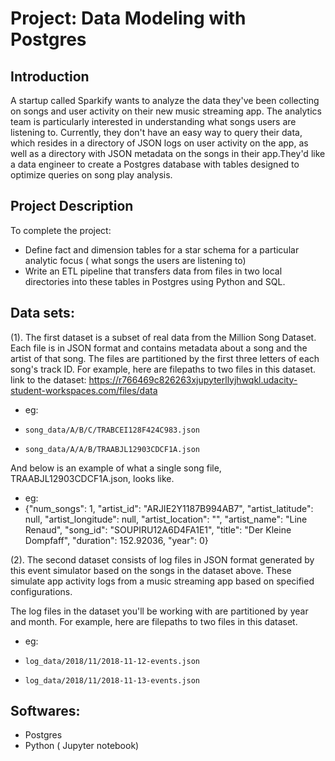 # Project: Data Modeling with Postgres

## Introduction
A startup called Sparkify wants to analyze the data they've been collecting on songs and user activity on their new music streaming app. 
The analytics team is particularly interested in understanding what songs users are listening to. Currently, they don't have an easy way 
to query their data, which resides in a directory of JSON logs on user activity on the app, as well as a directory with JSON metadata on
the songs in their app.They'd like a data engineer to create a Postgres database with tables designed to optimize queries on song play 
analysis. 

## Project Description
To complete the project:
* Define fact and dimension tables for a star schema for a particular analytic focus ( what songs the users are listening to)
* Write an ETL pipeline that transfers data from files in two local directories into these tables in Postgres using Python and SQL.

## Data sets:
(1). The first dataset is a subset of real data from the Million Song Dataset. Each file is in JSON format and contains metadata about a song and the artist of that song. The files are partitioned by the first three letters of each song's track ID. For example, here are filepaths to two files in this dataset.  
link to the dataset: https://r766469c826263xjupyterllyjhwqkl.udacity-student-workspaces.com/files/data
* eg: 
*     song_data/A/B/C/TRABCEI128F424C983.json
*     song_data/A/A/B/TRAABJL12903CDCF1A.json

And below is an example of what a single song file, TRAABJL12903CDCF1A.json, looks like.
* eg: 
*    {"num_songs": 1, "artist_id": "ARJIE2Y1187B994AB7", "artist_latitude": null, "artist_longitude": null, "artist_location": "", "artist_name": "Line Renaud", "song_id": "SOUPIRU12A6D4FA1E1", "title": "Der Kleine Dompfaff", "duration": 152.92036, "year": 0}

(2). The second dataset consists of log files in JSON format generated by this event simulator based on the songs in the dataset above. These simulate app activity logs from a music streaming app based on specified configurations.

The log files in the dataset you'll be working with are partitioned by year and month. For example, here are filepaths to two files in this dataset.
* eg: 
*     log_data/2018/11/2018-11-12-events.json
*     log_data/2018/11/2018-11-13-events.json

## Softwares:
* Postgres
* Python ( Jupyter notebook)
